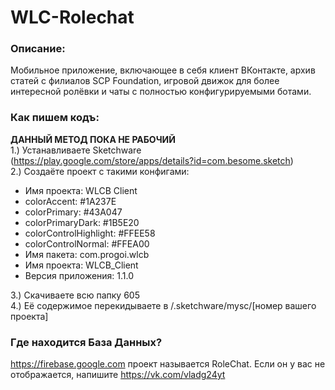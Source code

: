 # WLC-Rolechat
### Описание:
Мобильное приложение, включающее в себя клиент ВКонтакте, архив статей с филиалов SCP Foundation, игровой движок для более интересной ролёвки и чаты с полностью конфигурируемыми ботами.
### Как пишем кодъ:
<b>ДАННЫЙ МЕТОД ПОКА НЕ РАБОЧИЙ</b><BR>
1.) Устанавливаете Sketchware (https://play.google.com/store/apps/details?id=com.besome.sketch)<br>
2.) Создаёте проект с такими конфигами:
- Имя проекта: WLCB Client
- colorAccent: #1A237E
- colorPrimary: #43A047
- colorPrimaryDark: #1B5E20
- colorControlHighlight: #FFEE58
- colorControlNormal: #FFEA00
- Имя пакета: com.progoi.wlcb
- Имя проекта: WLCB_Client
- Версия приложения: 1.1.0

3.) Скачиваете всю папку 605 <br>
4.) Её содержимое перекидываете в /.sketchware/mysc/[номер вашего проекта]<br>
### Где находится База Данных?
https://firebase.google.com проект называется RoleChat. Если он у вас не отображается, напишите https://vk.com/vladg24yt
